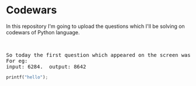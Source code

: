 # Codewars
In  this repository I'm going to upload the questions which I'll be solving on codewars of Python language.
<pre>


So today the first question which appeared on the screen was to take a number as a input and then form a number by arranging the digits of the number in descending order.
For eg: 
input: 6284.  output: 8642
</pre>
```python
printf("hello");
